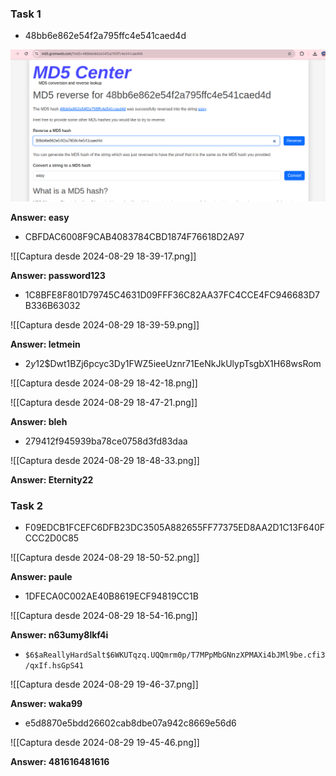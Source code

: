 ### Task 1

- 48bb6e862e54f2a795ffc4e541caed4d

![](CrackTheHash.png)

**Answer: easy**

- CBFDAC6008F9CAB4083784CBD1874F76618D2A97 

![[Captura desde 2024-08-29 18-39-17.png]]

**Answer: password123**

- 1C8BFE8F801D79745C4631D09FFF36C82AA37FC4CCE4FC946683D7B336B63032

![[Captura desde 2024-08-29 18-39-59.png]]

**Answer: letmein**

- $2y$12$Dwt1BZj6pcyc3Dy1FWZ5ieeUznr71EeNkJkUlypTsgbX1H68wsRom

![[Captura desde 2024-08-29 18-42-18.png]]

![[Captura desde 2024-08-29 18-47-21.png]]

**Answer: bleh**

- 279412f945939ba78ce0758d3fd83daa

![[Captura desde 2024-08-29 18-48-33.png]]

**Answer: Eternity22**

### Task 2

- F09EDCB1FCEFC6DFB23DC3505A882655FF77375ED8AA2D1C13F640FCCC2D0C85

![[Captura desde 2024-08-29 18-50-52.png]]

**Answer: paule**

- 1DFECA0C002AE40B8619ECF94819CC1B

![[Captura desde 2024-08-29 18-54-16.png]]

**Answer: n63umy8lkf4i**

- `$6$aReallyHardSalt$6WKUTqzq.UQQmrm0p/T7MPpMbGNnzXPMAXi4bJMl9be.cfi3/qxIf.hsGpS41`

![[Captura desde 2024-08-29 19-46-37.png]]

**Answer: waka99**

- e5d8870e5bdd26602cab8dbe07a942c8669e56d6

![[Captura desde 2024-08-29 19-45-46.png]]

**Answer: 481616481616**